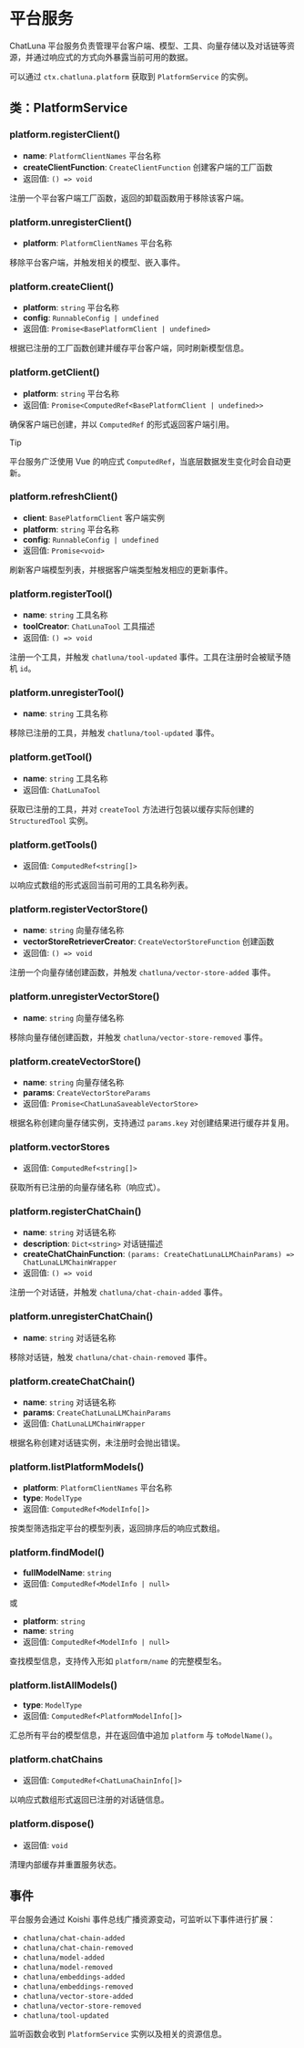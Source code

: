 # 平台服务

ChatLuna 平台服务负责管理平台客户端、模型、工具、向量存储以及对话链等资源，并通过响应式的方式向外暴露当前可用的数据。

可以通过 `ctx.chatluna.platform` 获取到 `PlatformService` 的实例。

## 类：PlatformService

### platform.registerClient()

- **name**: `PlatformClientNames` 平台名称
- **createClientFunction**: `CreateClientFunction` 创建客户端的工厂函数
- 返回值: `() => void`

注册一个平台客户端工厂函数，返回的卸载函数用于移除该客户端。

### platform.unregisterClient()

- **platform**: `PlatformClientNames` 平台名称

移除平台客户端，并触发相关的模型、嵌入事件。

### platform.createClient()

- **platform**: `string` 平台名称
- **config**: `RunnableConfig | undefined`
- 返回值: `Promise<BasePlatformClient | undefined>`

根据已注册的工厂函数创建并缓存平台客户端，同时刷新模型信息。

### platform.getClient()

- **platform**: `string` 平台名称
- 返回值: `Promise<ComputedRef<BasePlatformClient | undefined>>`

确保客户端已创建，并以 `ComputedRef` 的形式返回客户端引用。

> [!TIP]
> 平台服务广泛使用 Vue 的响应式 `ComputedRef`，当底层数据发生变化时会自动更新。

### platform.refreshClient()

- **client**: `BasePlatformClient` 客户端实例
- **platform**: `string` 平台名称
- **config**: `RunnableConfig | undefined`
- 返回值: `Promise<void>`

刷新客户端模型列表，并根据客户端类型触发相应的更新事件。

### platform.registerTool()

- **name**: `string` 工具名称
- **toolCreator**: `ChatLunaTool` 工具描述
- 返回值: `() => void`

注册一个工具，并触发 `chatluna/tool-updated` 事件。工具在注册时会被赋予随机 `id`。

### platform.unregisterTool()

- **name**: `string` 工具名称

移除已注册的工具，并触发 `chatluna/tool-updated` 事件。

### platform.getTool()

- **name**: `string` 工具名称
- 返回值: `ChatLunaTool`

获取已注册的工具，并对 `createTool` 方法进行包装以缓存实际创建的 `StructuredTool` 实例。

### platform.getTools()

- 返回值: `ComputedRef<string[]>`

以响应式数组的形式返回当前可用的工具名称列表。

### platform.registerVectorStore()

- **name**: `string` 向量存储名称
- **vectorStoreRetrieverCreator**: `CreateVectorStoreFunction` 创建函数
- 返回值: `() => void`

注册一个向量存储创建函数，并触发 `chatluna/vector-store-added` 事件。

### platform.unregisterVectorStore()

- **name**: `string` 向量存储名称

移除向量存储创建函数，并触发 `chatluna/vector-store-removed` 事件。

### platform.createVectorStore()

- **name**: `string` 向量存储名称
- **params**: `CreateVectorStoreParams`
- 返回值: `Promise<ChatLunaSaveableVectorStore>`

根据名称创建向量存储实例，支持通过 `params.key` 对创建结果进行缓存并复用。

### platform.vectorStores

- 返回值: `ComputedRef<string[]>`

获取所有已注册的向量存储名称（响应式）。

### platform.registerChatChain()

- **name**: `string` 对话链名称
- **description**: `Dict<string>` 对话链描述
- **createChatChainFunction**: `(params: CreateChatLunaLLMChainParams) => ChatLunaLLMChainWrapper`
- 返回值: `() => void`

注册一个对话链，并触发 `chatluna/chat-chain-added` 事件。

### platform.unregisterChatChain()

- **name**: `string` 对话链名称

移除对话链，触发 `chatluna/chat-chain-removed` 事件。

### platform.createChatChain()

- **name**: `string` 对话链名称
- **params**: `CreateChatLunaLLMChainParams`
- 返回值: `ChatLunaLLMChainWrapper`

根据名称创建对话链实例，未注册时会抛出错误。

### platform.listPlatformModels()

- **platform**: `PlatformClientNames` 平台名称
- **type**: `ModelType`
- 返回值: `ComputedRef<ModelInfo[]>`

按类型筛选指定平台的模型列表，返回排序后的响应式数组。

### platform.findModel()

- **fullModelName**: `string`
- 返回值: `ComputedRef<ModelInfo | null>`

或

- **platform**: `string`
- **name**: `string`
- 返回值: `ComputedRef<ModelInfo | null>`

查找模型信息，支持传入形如 `platform/name` 的完整模型名。

### platform.listAllModels()

- **type**: `ModelType`
- 返回值: `ComputedRef<PlatformModelInfo[]>`

汇总所有平台的模型信息，并在返回值中追加 `platform` 与 `toModelName()`。

### platform.chatChains

- 返回值: `ComputedRef<ChatLunaChainInfo[]>`

以响应式数组形式返回已注册的对话链信息。

### platform.dispose()

- 返回值: `void`

清理内部缓存并重置服务状态。

## 事件

平台服务会通过 Koishi 事件总线广播资源变动，可监听以下事件进行扩展：

- `chatluna/chat-chain-added`
- `chatluna/chat-chain-removed`
- `chatluna/model-added`
- `chatluna/model-removed`
- `chatluna/embeddings-added`
- `chatluna/embeddings-removed`
- `chatluna/vector-store-added`
- `chatluna/vector-store-removed`
- `chatluna/tool-updated`

监听函数会收到 `PlatformService` 实例以及相关的资源信息。
